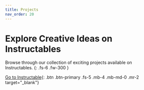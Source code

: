 ```yaml
---
title: Projects
nav_order: 20
---
```


# Explore Creative Ideas on Instructables  

Browse through our collection of exciting projects available on Instructables. 
{: .fs-6 .fw-300 }

[Go to Instructable](https://www.instructables.com/member/Protobject/){: .btn .btn-primary .fs-5 .mb-4 .mb-md-0 .mr-2 target="_blank"}
